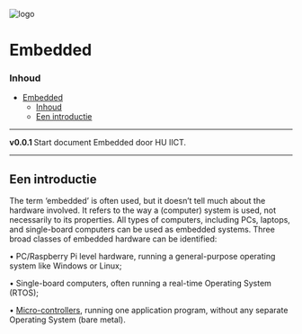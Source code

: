 ![logo](../Arduino-UNO/img/ArdurinoUno.jpg) [](logo-id)

# Embedded[](title-id)

### Inhoud[](toc-id)

- [Embedded](#embedded)
    - [Inhoud](#inhoud)
  - [Een introductie](#een-introductie)

---

**v0.0.1 [](version-id)** Start document Embedded door HU IICT[](author-id).

---

## Een introductie

The term ‘embedded’ is often used, but it doesn’t tell much about the hardware involved. It refers to the way a (computer) system is used, not necessarily to its properties. All types of computers, including PCs, laptops, and single-board computers can be used as embedded systems. Three broad classes of embedded hardware can be identified:

•	PC/Raspberry Pi level hardware, running a general-purpose operating system like Windows or Linux;

•	Single-board computers, often running a real-time Operating System (RTOS);

•	[Micro-controllers](../embedded/microcontroller/Arduino-UNO/README.md), running one application program, without any separate Operating System (bare metal).

